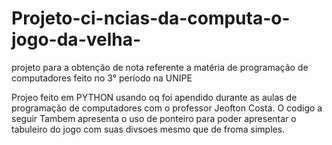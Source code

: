 # Projeto-ci-ncias-da-computa-o-jogo-da-velha-
projeto para a obtenção de nota referente a matéria de programação de computadores feito no 3° período na UNIPE

Projeo feito em PYTHON usando oq foi apendido durante as aulas de programação de computadores com o professor Jeofton Costa.
O codigo a seguir Tambem apresenta o uso de ponteiro para poder apresentar o tabuleiro do jogo com suas divsoes mesmo que de froma simples.
